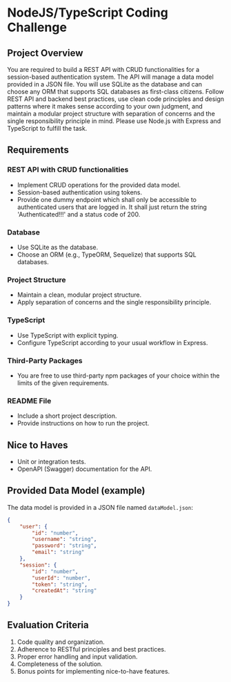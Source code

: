 # NodeJS/TypeScript Coding Challenge

## Project Overview

You are required to build a REST API with CRUD functionalities for a session-based authentication system. The API will manage a data model provided in a JSON file. You will use SQLite as the database and can choose any ORM that supports SQL databases as first-class citizens. Follow REST API and backend best practices, use clean code principles and design patterns where it makes sense according to your own judgment, and maintain a modular project structure with separation of concerns and the single responsibility principle in mind. Please use Node.js with Express and TypeScript to fulfill the task.

## Requirements

### REST API with CRUD functionalities

- Implement CRUD operations for the provided data model.
- Session-based authentication using tokens.
- Provide one dummy endpoint which shall only be accessible to authenticated users that are logged in. It shall just return the string 'Authenticated!!!' and a status code of 200.

### Database

- Use SQLite as the database.
- Choose an ORM (e.g., TypeORM, Sequelize) that supports SQL databases.

### Project Structure

- Maintain a clean, modular project structure.
- Apply separation of concerns and the single responsibility principle.

### TypeScript

- Use TypeScript with explicit typing.
- Configure TypeScript according to your usual workflow in Express.

### Third-Party Packages

- You are free to use third-party npm packages of your choice within the limits of the given requirements.

### README File

- Include a short project description.
- Provide instructions on how to run the project.

## Nice to Haves

- Unit or integration tests.
- OpenAPI (Swagger) documentation for the API.

## Provided Data Model (example)

The data model is provided in a JSON file named `dataModel.json`:

```json
{
    "user": {
        "id": "number",
        "username": "string",
        "password": "string",
        "email": "string"
    },
    "session": {
        "id": "number",
        "userId": "number",
        "token": "string",
        "createdAt": "string"
    }
}
```

## Evaluation Criteria
1. Code quality and organization.
2. Adherence to RESTful principles and best practices.
3. Proper error handling and input validation.
4. Completeness of the solution.
5. Bonus points for implementing nice-to-have features.
